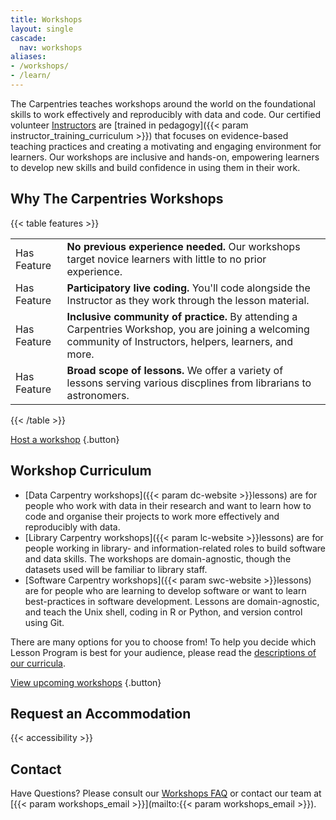```yaml
---
title: Workshops
layout: single
cascade:
  nav: workshops
aliases:
- /workshops/
- /learn/
---
```


The Carpentries teaches workshops around the world on the foundational skills to work effectively and reproducibly with data and code. Our certified volunteer [Instructors](/community/instructors/) are [trained in pedagogy]({{< param instructor_training_curriculum >}}) that focuses on evidence-based teaching practices and creating a motivating and engaging environment for learners. Our workshops are inclusive and hands-on, empowering learners to develop new skills and build confidence in using them in their work.

## Why The Carpentries Workshops

{{< table features >}}
<table>
    <tr>
        <td>Has Feature</td>
        <td><b>No previous experience needed.</b> Our workshops target novice learners with little to no prior experience.</td>
    </tr>
    <tr>
        <td>Has Feature</td>
        <td><b>Participatory live coding.</b> You'll code alongside the Instructor as they work through the lesson material.</td>
    </tr>
    <tr>
        <td>Has Feature</td>
        <td><b>Inclusive community of practice.</b> By attending a Carpentries Workshop, you are joining a welcoming community of Instructors, helpers, learners, and more.</td>
    </tr>
    <tr>
        <td>Has Feature</td>
        <td><b>Broad scope of lessons. </b>  We offer a variety of lessons serving various discplines from librarians to astronomers.</td>
    </tr>    

</table>
{{< /table >}}

[Host a workshop](/workshops/host-workshop/)
{.button}

## Workshop Curriculum

* [Data Carpentry workshops]({{< param dc-website >}}lessons) are for people who work with data in their research and want to learn how to code and organise their projects to work more effectively and reproducibly with data. 
* [Library Carpentry workshops]({{< param lc-website >}}lessons) are for people working in library- and information-related roles to build software and data skills. The workshops are domain-agnostic, though the datasets used will be familiar to library staff. 
* [Software Carpentry workshops]({{< param swc-website >}}lessons) are for people who are learning to develop software or want to learn best-practices in software development. Lessons are domain-agnostic, and teach the Unix shell, coding in R or Python, and version control using Git. 

There are many options for you to choose from! To help you decide which Lesson Program is best for your audience, please read the [descriptions of our curricula](/lessons/curriculum-summary/).

[View upcoming workshops](/workshops/upcoming-workshops)
{.button}

## Request an Accommodation 

{{< accessibility >}}

## Contact 

Have Questions? Please consult our [Workshops FAQ](/workshops/workshops-faq) or contact our team at [{{< param workshops_email >}}](mailto:{{< param workshops_email >}}).
